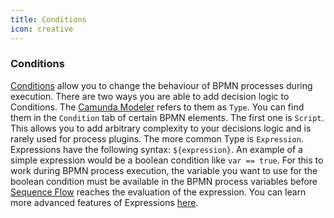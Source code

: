 ```yaml
---
title: Conditions
icon: creative
---
```


### Conditions

[Conditions](https://docs.camunda.org/manual/7.21/user-guide/process-engine/expression-language/#conditions) allow you to change the behaviour of BPMN processes during execution. There are two ways you are able to add decision logic to Conditions. The [Camunda Modeler](https://camunda.com/download/modeler/) refers to them as `Type`. You can find them in the ``Condition`` tab of certain BPMN elements. The first one is `Script`. This allows you to add arbitrary complexity to your decisions logic and is rarely used for process plugins. The more common Type is `Expression`. Expressions have the following syntax: `${expression}`. An example of a simple expression would be a boolean condition like `var == true`. For this to work during BPMN process execution, the variable you want to use for the boolean condition must be available in the BPMN process variables before [Sequence Flow](sequence-flow.md) reaches the evaluation of the expression. You can learn more advanced features of Expressions [here](https://docs.camunda.org/manual/7.21/user-guide/process-engine/expression-language/).